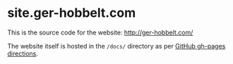 # site.ger-hobbelt.com

This is the source code for the website: http://ger-hobbelt.com/

The website itself is hosted in the `/docs/` directory as per [GitHub gh-pages directions](https://help.github.com/en/articles/configuring-a-publishing-source-for-github-pages).

